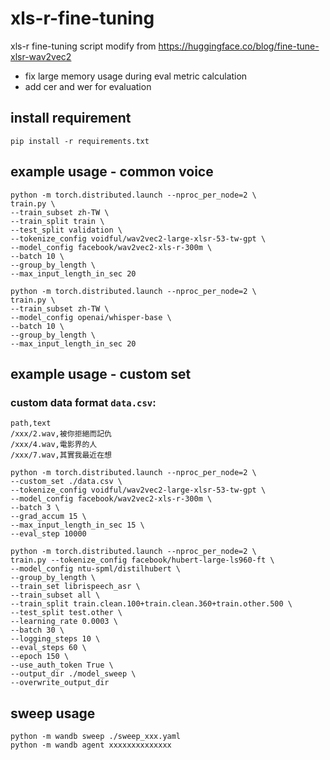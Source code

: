 # xls-r-fine-tuning

xls-r fine-tuning script modify from https://huggingface.co/blog/fine-tune-xlsr-wav2vec2

- fix large memory usage during eval metric calculation
- add cer and wer for evaluation

## install requirement

`pip install -r requirements.txt`

## example usage - common voice
```
python -m torch.distributed.launch --nproc_per_node=2 \
train.py \
--train_subset zh-TW \
--train_split train \
--test_split validation \
--tokenize_config voidful/wav2vec2-large-xlsr-53-tw-gpt \
--model_config facebook/wav2vec2-xls-r-300m \
--batch 10 \
--group_by_length \
--max_input_length_in_sec 20
```

```
python -m torch.distributed.launch --nproc_per_node=2 \
train.py \
--train_subset zh-TW \
--model_config openai/whisper-base \
--batch 10 \
--group_by_length \
--max_input_length_in_sec 20
```

## example usage - custom set

### custom data format `data.csv`:

```csv
path,text
/xxx/2.wav,被你拒絕而記仇
/xxx/4.wav,電影界的人
/xxx/7.wav,其實我最近在想
```

```
python -m torch.distributed.launch --nproc_per_node=2 \
--custom_set ./data.csv \
--tokenize_config voidful/wav2vec2-large-xlsr-53-tw-gpt \
--model_config facebook/wav2vec2-xls-r-300m \
--batch 3 \
--grad_accum 15 \
--max_input_length_in_sec 15 \
--eval_step 10000
```

```shell
python -m torch.distributed.launch --nproc_per_node=2 \
train.py --tokenize_config facebook/hubert-large-ls960-ft \
--model_config ntu-spml/distilhubert \
--group_by_length \
--train_set librispeech_asr \
--train_subset all \
--train_split train.clean.100+train.clean.360+train.other.500 \
--test_split test.other \
--learning_rate 0.0003 \
--batch 30 \
--logging_steps 10 \
--eval_steps 60 \
--epoch 150 \
--use_auth_token True \
--output_dir ./model_sweep \
--overwrite_output_dir
```

## sweep usage

`python -m wandb sweep ./sweep_xxx.yaml`   
`python -m wandb agent xxxxxxxxxxxxxx`


